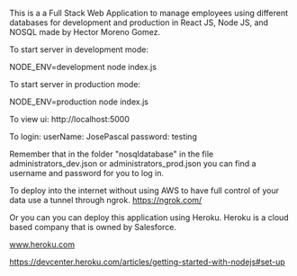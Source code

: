 This is a a Full Stack Web Application to manage employees using different databases for development and production in React JS, Node JS, and NOSQL made by Hector Moreno Gomez.

To start server in development mode:

NODE_ENV=development node index.js

To start server in production mode:

NODE_ENV=production node index.js

To view ui:
http://localhost:5000

To login:
userName: JosePascal
password: testing

Remember that in the folder "nosqldatabase" in the file administrators_dev.json or administrators_prod.json you can find a username and password for you to log in.

To deploy into the internet without using AWS to have full control of your data use a tunnel through ngrok.
https://ngrok.com/

Or you can you can deploy this application using Heroku. Heroku is a cloud based company that is owned by Salesforce.

www.heroku.com

https://devcenter.heroku.com/articles/getting-started-with-nodejs#set-up
